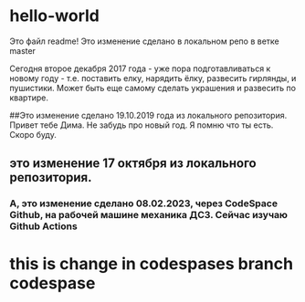 # hello-world
Это файл readme!
Это изменение сделано в локальном репо в ветке master

Сегодня второе декабря 2017 года - уже пора подготавливаться к новому году - т.е.
поставить елку, нарядить ёлку, развесить гирлянды, и пушистики.
Может быть еще самому сделать украшения и развесить по квартире.

##Это изменение сделано 19.10.2019 года из локального репозитория.
Привет тебе Дима. Не забудь про новый год. Я помню что ты есть. Скоро буду.

## это изменение 17 октября из локального репозитория.

### А, это изменение сделано 08.02.2023, через CodeSpace Github, на рабочей машине механика ДСЗ. Сейчас изучаю Github Actions

# this is change in codespases branch codespase
